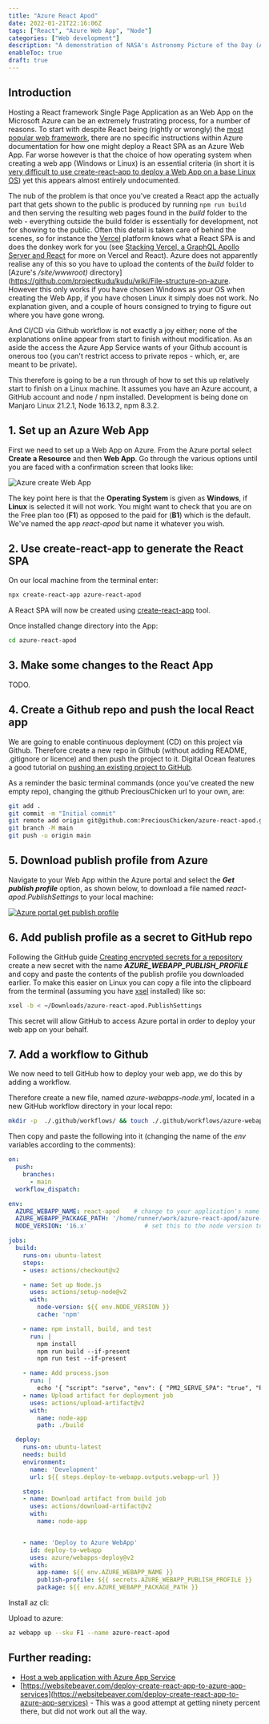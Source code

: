 ```yaml
---
title: "Azure React Apod"
date: 2022-01-21T22:16:06Z
tags: ["React", "Azure Web App", "Node"]
categories: ["Web development"]
description: "A demonstration of NASA's Astronomy Picture of the Day (APOD) using the React framework, hosted as an Azure web app."
enableToc: true
draft: true
---
```



## Introduction

Hosting a React framework Single Page Application as an Web App on the Microsoft Azure can be an extremely frustrating process, for a number of reasons.  To start with despite React being (rightly or wrongly) the [most popular web framework](https://www.statista.com/statistics/1124699/worldwide-developer-survey-most-used-frameworks-web/), there are no specific instructions within Azure documentation for how one might deploy a React SPA as an Azure Web App.  Far worse however is that the choice of how operating system when creating a web app (Windows or Linux) is an essential criteria (in short it is [very difficult to use create-react-app to deploy a Web App on a base Linux OS](https://github.com/MicrosoftDocs/azure-docs/issues/32572#issuecomment-637832128)) yet this appears almost entirely undocumented.

The nub of the problem is that once you've created a React app the actually part that gets shown to the public is produced by running `npm run build` and then serving the resulting web pages found in the *build* folder to the web - everything outside the build folder is essentially for development, not for showing to the public.  Often this detail is taken care of behind the scenes, so for instance the [Vercel](https://vercel.com/) platform knows what a React SPA is and does the donkey work for you (see [Stacking Vercel, a GraphQL Apollo Server and React](https://www.preciouschicken.com/blog/posts/vercel-apollo-server-react/) for more on Vercel and React).  Azure does not apparently realise any of this so you have to upload the contents of the *build* folder to [Azure's */site/wwwroot)* directory](https://github.com/projectkudu/kudu/wiki/File-structure-on-azure.  However this only works if you have chosen Windows as your OS when creating the Web App, if you have chosen Linux it simply does not work.  No explanation given, and a couple of hours consigned to trying to figure out where you have gone wrong.

And CI/CD via Github workflow is not exactly a joy either; none of the explanations online appear from start to finish without modification.  As an aside the access the Azure App Service wants of your Github account is onerous too (you can't restrict access to private repos - which, er, are meant to be private).

This therefore is going to be a run through of how to set this up relatively start to finish on a Linux machine.  It assumes you have an Azure account, a GitHub account and node / npm installed.  Development is being done on Manjaro Linux 21.2.1, Node 16.13.2, npm 8.3.2.

## 1.  Set up an Azure Web App

First we need to set up a Web App on Azure.  From the Azure portal select **Create a Resource** and then **Web App**.  Go through the various options until you are faced with a confirmation screen that looks like:


![Azure create Web App](https://www.preciouschicken.com/blog/images/azure-react-apod-create_web_app.png)

The key point here is that the **Operating System** is given as **Windows**, if **Linux** is selected it will not work.  You might want to check that you are on the Free plan too (**F1**) as opposed to the paid for (**B1**) which is the default.  We've named the app *react-apod* but name it whatever you wish.

## 2.  Use create-react-app to generate the React SPA

On our local machine from the terminal enter:

```bash
npx create-react-app azure-react-apod
```

A React SPA will now be created using [create-react-app](https://create-react-app.dev/) tool.

Once installed change directory into the App:

```bash
cd azure-react-apod
```

## 3.  Make some changes to the React App

TODO.

## 4.  Create a Github repo and push the local React app

We are going to enable continuous deployment (CD) on this project via Github.  Therefore create a new repo in Github (without adding README, .gitignore or licence) and then push the project to it.  Digital Ocean features a good tutorial on [pushing an existing project to GitHub](https://www.digitalocean.com/community/tutorials/how-to-push-an-existing-project-to-github).

As a reminder the basic terminal commands (once you've created the new empty repo), changing the github PreciousChicken url to your own, are:

```bash
git add .
git commit -m "Initial commit"
git remote add origin git@github.com:PreciousChicken/azure-react-apod.git
git branch -M main
git push -u origin main
```

## 5.  Download publish profile from Azure

Navigate to your Web App within the Azure portal and select the ***Get publish profile*** option, as shown below, to download a file named *react-apod.PublishSettings* to your local machine:

[![Azure portal get publish profile](https://www.preciouschicken.com/blog/images/azure-react-apod_get_publish_profile-thumb.png)](https://www.preciouschicken.com/blog/images/azure-react-apod_get_publish_profile.png)

## 6.  Add publish profile as a secret to GitHub repo

Following the GitHub guide [Creating encrypted secrets for a repository](https://docs.github.com/en/actions/security-guides/encrypted-secrets#creating-encrypted-secrets-for-a-repository) create a new secret with the name ***AZURE_WEBAPP_PUBLISH_PROFILE*** and copy and paste the contents of the publish profile you downloaded earlier.  To make this easier on Linux you can copy a file into the clipboard from the terminal (assuming you have [xsel](http://www.vergenet.net/~conrad/software/xsel/) installed) like so:

```bash
xsel -b < ~/Downloads/azure-react-apod.PublishSettings
```

This secret will allow GitHub to access Azure portal in order to deploy your web app on your behalf.

## 7.  Add a workflow to Github

We now need to tell GitHub how to deploy your web app, we do this by adding a workflow.

Therefore create a new file, named *azure-webapps-node.yml*,  located in a new GitHub workflow directory in your local repo:

```bash
mkdir -p  ./.github/workflows/ && touch ./.github/workflows/azure-webapps-node.yml
```

Then copy and paste the following into it (changing the name of the *env* variables according to the comments):

```yaml
on:
  push:
    branches:
      - main
  workflow_dispatch:

env:
  AZURE_WEBAPP_NAME: react-apod    # change to your application's name in Azure
  AZURE_WEBAPP_PACKAGE_PATH: '/home/runner/work/azure-react-apod/azure-react-apod'  # change both instances of azure-react-apod to the name of your repo 
  NODE_VERSION: '16.x'                # set this to the node version to use if not 16

jobs:
  build:
    runs-on: ubuntu-latest
    steps:
    - uses: actions/checkout@v2

    - name: Set up Node.js
      uses: actions/setup-node@v2
      with:
        node-version: ${{ env.NODE_VERSION }}
        cache: 'npm'

    - name: npm install, build, and test
      run: |
        npm install
        npm run build --if-present
        npm run test --if-present

    - name: Add process.json
      run: |
        echo '{ "script": "serve", "env": { "PM2_SERVE_SPA": "true", "PM2_SERVE_HOMEPAGE": "index.html" } }' >> ./build/process.json
    - name: Upload artifact for deployment job
      uses: actions/upload-artifact@v2
      with:
        name: node-app
        path: ./build

  deploy:
    runs-on: ubuntu-latest
    needs: build
    environment:
      name: 'Development'
      url: ${{ steps.deploy-to-webapp.outputs.webapp-url }}

    steps:
    - name: Download artifact from build job
      uses: actions/download-artifact@v2
      with:
        name: node-app


    - name: 'Deploy to Azure WebApp'
      id: deploy-to-webapp 
      uses: azure/webapps-deploy@v2
      with:
        app-name: ${{ env.AZURE_WEBAPP_NAME }}
        publish-profile: ${{ secrets.AZURE_WEBAPP_PUBLISH_PROFILE }}
        package: ${{ env.AZURE_WEBAPP_PACKAGE_PATH }}
```



Install az cli:



Upload to azure:

```bash
az webapp up --sku F1 --name azure-react-apod
```

## Further reading:

* [Host a web application with Azure App Service](https://docs.microsoft.com/en-gb/learn/modules/host-a-web-app-with-azure-app-service/?WT.mc_id=azureportalcard_Service_App%20Services_-inproduct-azureportal)
* [https://websitebeaver.com/deploy-create-react-app-to-azure-app-services](https://websitebeaver.com/deploy-create-react-app-to-azure-app-services) - This was a good attempt at getting ninety percent there, but did not work out all the way.
